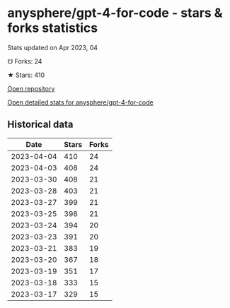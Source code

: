 # anysphere/gpt-4-for-code - stars & forks statistics

Stats updated on Apr 2023, 04

☋ Forks: 24

★ Stars: 410

[Open repository](https://github.com/anysphere/gpt-4-for-code)

[Open detailed stats for anysphere/gpt-4-for-code](https://reviewgithub.com/rep/anysphere/gpt-4-for-code)

## Historical data
| Date | Stars | Forks |
|------|-------|-------|
| 2023-04-04 | 410 | 24 | 
| 2023-04-03 | 408 | 24 | 
| 2023-03-30 | 408 | 21 | 
| 2023-03-28 | 403 | 21 | 
| 2023-03-27 | 399 | 21 | 
| 2023-03-25 | 398 | 21 | 
| 2023-03-24 | 394 | 20 | 
| 2023-03-23 | 391 | 20 | 
| 2023-03-21 | 383 | 19 | 
| 2023-03-20 | 367 | 18 | 
| 2023-03-19 | 351 | 17 | 
| 2023-03-18 | 333 | 15 | 
| 2023-03-17 | 329 | 15 | 

